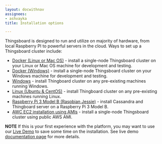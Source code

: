 ```yaml
---
layout: docwithnav
assignees:
- ashvayka
title: Installation options

---
```



Thingsboard is designed to run and utilize on majority of hardware, from local Raspberry PI to powerful servers in the cloud.
Ways to set up a Thingsboard cluster include:

 - [Docker (Linux or Mac OS)](/docs/user-guide/install/docker/) - install a single-node Thingsboard cluster on your Linux or Mac OS machine for development and testing.
 - [Docker (Windows)](/docs/user-guide/install/docker-windows/) - install a single-node Thingsboard cluster on your Windows machine for development and testing.
 - [Windows](/docs/user-guide/install/windows/) - install Thingboard cluster on any pre-existing machines running Windows.
 - [Linux (Ubuntu & CentOS)](/docs/user-guide/install/linux/) - install Thingboard cluster on any pre-existing machines running Linux.
 - [Raspberry Pi 3 Model B (Raspbian Jessie)](/docs/user-guide/install/rpi/) - install Cassandra and Thingboard server on a Raspberry Pi 3 Model B.
 - [AWC EC2 installation using AMIs](/docs/user-guide/install/aws/) - install a single-node Thingsboard cluster using public AWS AMI.
 
**NOTE** If this is your first experience with the platform, you may want to use our [Live Demo](https://demo.thingsboard.io/signup) to save some time on the installation. 
See live demo [documentation page](/docs/user-guide/live-demo) for more details. 